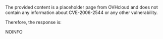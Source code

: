 The provided content is a placeholder page from OVHcloud and does not contain any information about CVE-2006-2544 or any other vulnerability.

Therefore, the response is:

NOINFO
